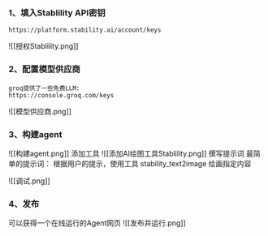 
### 1、填入Stablility API密钥
	https://platform.stability.ai/account/keys
![[授权Stablility.png]] 

### 2、配置模型供应商
	groq提供了一些免费LLM:
	https://console.groq.com/keys
![[模型供应商.png]]

### 3、构建agent
![[构建agent.png]]
添加工具
![[添加AI绘图工具Stablility.png]]
撰写提示词
	最简单的提示词：
	根据用户的提示，使用工具 stability_text2image 绘画指定内容

![[调试.png]]

### 4、发布
可以获得一个在线运行的Agent网页
![[发布并运行.png]]

